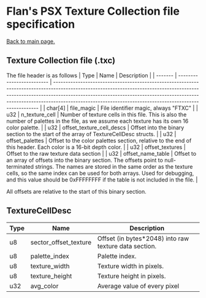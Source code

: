 # Flan's PSX Texture Collection file specification
[Back to main page.](../README.md)

## Texture Collection file (.txc)
The file header is as follows
| Type    | Name                      | Description                                                                                                                                                                                                                                                                                                        |
| ------- | ------------------------- | ------------------------------------------------------------------------------------------------------------------------------------------------------------------------------------------------------------------------------------------------------------------------------------------------------------------ |
| char[4] | file_magic                | File identifier magic, always "FTXC"                                                                                                                                                                                                                                                                               |
| u32     | n_texture_cell            | Number of texture cells in this file. This is also the number of palettes in the file, as we assume each texture has its own 16 color palette.                                                                                                                                                                     |
| u32     | offset_texture_cell_descs | Offset into the binary section to the start of the array of TextureCellDesc structs.                                                                                                                                                                                                                               |
| u32     | offset_palettes           | Offset to the color palettes section, relative to the end of this header. Each color is a 16-bit depth color.                                                                                                                                                                                                      |
| u32     | offset_textures           | Offset to the raw texture data section                                                                                                                                                                                                                                                                             |
| u32     | offset_name_table         | Offset to an array of offsets into the binary section. The offsets point to null-terminated strings. The names are stored in the same order as the texture cells, so the same index can be used for both arrays. Used for debugging, and this value should be 0xFFFFFFFF if the table is not included in the file. |

All offsets are relative to the start of this binary section.

## TextureCellDesc
| Type | Name                  | Description                           |
| ---- | --------------------- | ------------------------------------- |
| u8   | sector_offset_texture | Offset (in bytes*2048) into raw texture data section. |
| u8   | palette_index         | Palette index.                        |
| u8   | texture_width         | Texture width in pixels.              |
| u8   | texture_height        | Texture height in pixels.             |
| u32  | avg_color             | Average value of every pixel          |